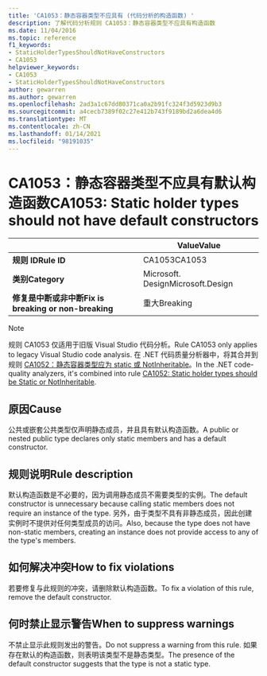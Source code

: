 ```yaml
---
title: 'CA1053：静态容器类型不应具有 (代码分析的构造函数) '
description: 了解代码分析规则 CA1053：静态容器类型不应具有构造函数
ms.date: 11/04/2016
ms.topic: reference
f1_keywords:
- StaticHolderTypesShouldNotHaveConstructors
- CA1053
helpviewer_keywords:
- CA1053
- StaticHolderTypesShouldNotHaveConstructors
author: gewarren
ms.author: gewarren
ms.openlocfilehash: 2ad3a1c67dd80371ca0a2b91fc324f3d5923d9b3
ms.sourcegitcommit: a4cecb7389f02c27e412b743f9189bd2a6dea4d6
ms.translationtype: MT
ms.contentlocale: zh-CN
ms.lasthandoff: 01/14/2021
ms.locfileid: "98191035"
---
```

# <a name="ca1053-static-holder-types-should-not-have-default-constructors"></a><span data-ttu-id="08e95-103">CA1053：静态容器类型不应具有默认构造函数</span><span class="sxs-lookup"><span data-stu-id="08e95-103">CA1053: Static holder types should not have default constructors</span></span>

| | <span data-ttu-id="08e95-104">Value</span><span class="sxs-lookup"><span data-stu-id="08e95-104">Value</span></span> |
|-|-|
| <span data-ttu-id="08e95-105">**规则 ID**</span><span class="sxs-lookup"><span data-stu-id="08e95-105">**Rule ID**</span></span> |<span data-ttu-id="08e95-106">CA1053</span><span class="sxs-lookup"><span data-stu-id="08e95-106">CA1053</span></span>|
| <span data-ttu-id="08e95-107">**类别**</span><span class="sxs-lookup"><span data-stu-id="08e95-107">**Category**</span></span> |<span data-ttu-id="08e95-108">Microsoft. Design</span><span class="sxs-lookup"><span data-stu-id="08e95-108">Microsoft.Design</span></span>|
| <span data-ttu-id="08e95-109">**修复是中断或非中断**</span><span class="sxs-lookup"><span data-stu-id="08e95-109">**Fix is breaking or non-breaking**</span></span> |<span data-ttu-id="08e95-110">重大</span><span class="sxs-lookup"><span data-stu-id="08e95-110">Breaking</span></span>|

> [!NOTE]
> <span data-ttu-id="08e95-111">规则 CA1053 仅适用于旧版 Visual Studio 代码分析。</span><span class="sxs-lookup"><span data-stu-id="08e95-111">Rule CA1053 only applies to legacy Visual Studio code analysis.</span></span> <span data-ttu-id="08e95-112">在 .NET 代码质量分析器中，将其合并到规则 [CA1052：静态容器类型应为 static 或 NotInheritable](ca1052.md)。</span><span class="sxs-lookup"><span data-stu-id="08e95-112">In the .NET code-quality analyzers, it's combined into rule [CA1052: Static holder types should be Static or NotInheritable](ca1052.md).</span></span>

## <a name="cause"></a><span data-ttu-id="08e95-113">原因</span><span class="sxs-lookup"><span data-stu-id="08e95-113">Cause</span></span>

<span data-ttu-id="08e95-114">公共或嵌套公共类型仅声明静态成员，并且具有默认构造函数。</span><span class="sxs-lookup"><span data-stu-id="08e95-114">A public or nested public type declares only static members and has a default constructor.</span></span>

## <a name="rule-description"></a><span data-ttu-id="08e95-115">规则说明</span><span class="sxs-lookup"><span data-stu-id="08e95-115">Rule description</span></span>

<span data-ttu-id="08e95-116">默认构造函数是不必要的，因为调用静态成员不需要类型的实例。</span><span class="sxs-lookup"><span data-stu-id="08e95-116">The default constructor is unnecessary because calling static members does not require an instance of the type.</span></span> <span data-ttu-id="08e95-117">另外，由于类型不具有非静态成员，因此创建实例时不提供对任何类型成员的访问。</span><span class="sxs-lookup"><span data-stu-id="08e95-117">Also, because the type does not have non-static members, creating an instance does not provide access to any of the type's members.</span></span>

## <a name="how-to-fix-violations"></a><span data-ttu-id="08e95-118">如何解决冲突</span><span class="sxs-lookup"><span data-stu-id="08e95-118">How to fix violations</span></span>

<span data-ttu-id="08e95-119">若要修复与此规则的冲突，请删除默认构造函数。</span><span class="sxs-lookup"><span data-stu-id="08e95-119">To fix a violation of this rule, remove the default constructor.</span></span>

## <a name="when-to-suppress-warnings"></a><span data-ttu-id="08e95-120">何时禁止显示警告</span><span class="sxs-lookup"><span data-stu-id="08e95-120">When to suppress warnings</span></span>

<span data-ttu-id="08e95-121">不禁止显示此规则发出的警告。</span><span class="sxs-lookup"><span data-stu-id="08e95-121">Do not suppress a warning from this rule.</span></span> <span data-ttu-id="08e95-122">如果存在默认的构造函数，则表明该类型不是静态类型。</span><span class="sxs-lookup"><span data-stu-id="08e95-122">The presence of the default constructor suggests that the type is not a static type.</span></span>

